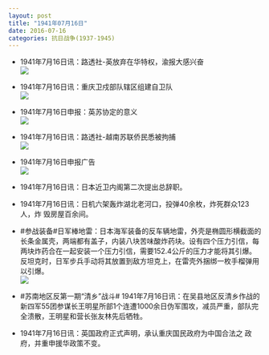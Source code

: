 ```yaml
---
layout: post
title: "1941年07月16日"
date: 2016-07-16
categories: 抗日战争(1937-1945)
---
```


<meta name="referrer" content="no-referrer" />

- 1941年7月16日讯：路透社-英放弃在华特权，渝报大感兴奋 <br/><img src="https://ww4.sinaimg.cn/large/aca367d8jw1f5w57xgbtpj20c10bogni.jpg" />

- 1941年7月16日讯：重庆卫戍部队辖区组建自卫队 <br/><img src="https://ww1.sinaimg.cn/large/aca367d8jw1f5w3iitwmbj207z05raan.jpg" />

- 1941年7月16日申报：英苏协定的意义 <br/><img src="https://ww4.sinaimg.cn/large/aca367d8jw1f5w1raewdhj20qm0ya4kw.jpg" />

- 1941年7月16日讯：路透社-越南苏联侨民悉被拘捕 <br/><img src="https://ww3.sinaimg.cn/large/aca367d8jw1f5w01av07mj204a068gly.jpg" />

- 1941年7月16日申报广告 <br/><img src="https://ww3.sinaimg.cn/large/aca367d8jw1f5vutmlhc3j20kd0guq5f.jpg" />

- 1941年7月16日讯：日本近卫内阁第二次提出总辞职。 

- 1941年7月16日讯：日机六架轰炸湖北老河口，投弹40余枚，炸死群众123人，炸 毁房屋百余间。 

- #参战装备#日军棒地雷：日本海军装备的反车辆地雷，外壳是椭圆形横截面的长条金属壳，两端都有盖子，内装八块苦味酸炸药块。设有四个压力引信，每两块炸药合在一起安装一个压力引信，需要152.4公斤的压力才能将其引爆。反坦克时，日军步兵手动将其放置到敌方坦克上，在雷壳外捆绑一枚手榴弹用以引爆。 <br/><img src="https://ww3.sinaimg.cn/large/aca367d8jw1f5vioysz7yj20dw082t9h.jpg" />

- #苏南地区反第一期“清乡”战斗# 1941年7月16日讯：在吴县地区反清乡作战的新四军55团参谋长王明星所部1个连遭1000余日伪军围攻，减员严重，部队完全溃散，王明星和营长张友林先后牺牲。 

- 1941年7月16日讯：英国政府正式声明，承认重庆国民政府为中国合法之 政府，并重申援华政策不变。 


